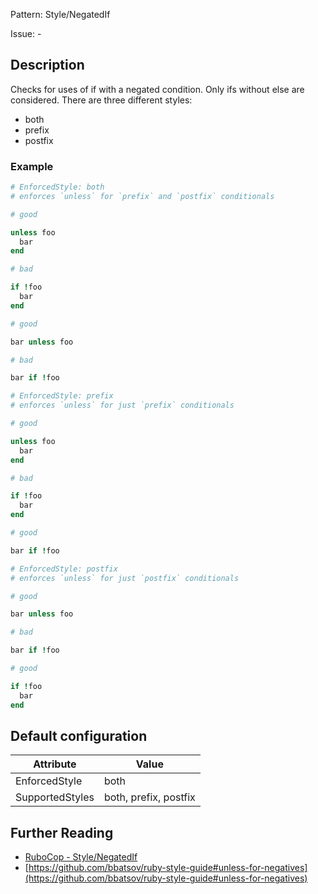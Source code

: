 Pattern: Style/NegatedIf

Issue: -

## Description

Checks for uses of if with a negated condition. Only ifs
without else are considered. There are three different styles:

  - both
  - prefix
  - postfix

### Example

```ruby
# EnforcedStyle: both
# enforces `unless` for `prefix` and `postfix` conditionals

# good

unless foo
  bar
end

# bad

if !foo
  bar
end

# good

bar unless foo

# bad

bar if !foo
```
```ruby
# EnforcedStyle: prefix
# enforces `unless` for just `prefix` conditionals

# good

unless foo
  bar
end

# bad

if !foo
  bar
end

# good

bar if !foo
```
```ruby
# EnforcedStyle: postfix
# enforces `unless` for just `postfix` conditionals

# good

bar unless foo

# bad

bar if !foo

# good

if !foo
  bar
end
```

## Default configuration

Attribute | Value
--- | ---
EnforcedStyle | both
SupportedStyles | both, prefix, postfix

## Further Reading

* [RuboCop - Style/NegatedIf](https://rubocop.readthedocs.io/en/latest/cops_style/#stylenegatedif)
* [https://github.com/bbatsov/ruby-style-guide#unless-for-negatives](https://github.com/bbatsov/ruby-style-guide#unless-for-negatives)
